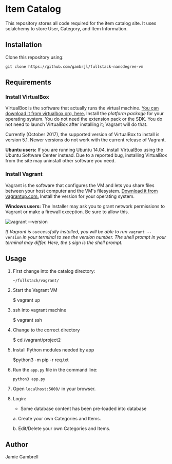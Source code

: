 # Item Catalog
This repository stores all code required for the item catalog site. It uses sqlalchemy to store User, Category, and Item Information.

## Installation

Clone this repository using:

`git clone https://github.com/gambrjl/fullstack-nanodegree-vm`

## Requirements

### Install VirtualBox

VirtualBox is the software that actually runs the virtual machine. [You can download it from virtualbox.org, here.](https://www.virtualbox.org/wiki/Download_Old_Builds_5_1) Install the _platform package_ for your operating system. You do not need the extension pack or the SDK. You do not need to launch VirtualBox after installing it; Vagrant will do that.

Currently (October 2017), the supported version of VirtualBox to install is version 5.1. Newer versions do not work with the current release of Vagrant.

**Ubuntu users:** If you are running Ubuntu 14.04, install VirtualBox using the Ubuntu Software Center instead. Due to a reported bug, installing VirtualBox from the site may uninstall other software you need.

### Install Vagrant

Vagrant is the software that configures the VM and lets you share files between your host computer and the VM's filesystem. [Download it from vagrantup.com.](https://www.vagrantup.com/downloads.html) Install the version for your operating system.

**Windows users:** The Installer may ask you to grant network permissions to Vagrant or make a firewall exception. Be sure to allow this.

![vagrant --version](https://d17h27t6h515a5.cloudfront.net/topher/2016/December/584881ee_screen-shot-2016-12-07-at-13.40.43/screen-shot-2016-12-07-at-13.40.43.png)

_If Vagrant is successfully installed, you will be able to run_ `vagrant --version`
_in your terminal to see the version number._
_The shell prompt in your terminal may differ. Here, the_ `$` _sign is the shell prompt._


## Usage

1. First change into the catalog directory:

	`~/fullstack/vagrant/`

2. Start the Vagrant VM

    $ vagrant up

3. ssh into vagrant machine

    $ vagrant ssh

4. Change to the correct directory

    $ cd /vagrant/project2

5.  Install Python modules needed by app

    $python3 -m pip -r req.txt

5.  Run the `app.py` file in the command line:

	`python3 app.py`

6. Open `localhost:5000/` in your browser.

7. Login:

    - Some database content has been pre-loaded into database

	a. Create your own Categories and Items.

	b. Edit/Delete your own Categories and Items.

## Author

Jamie Gambrell
